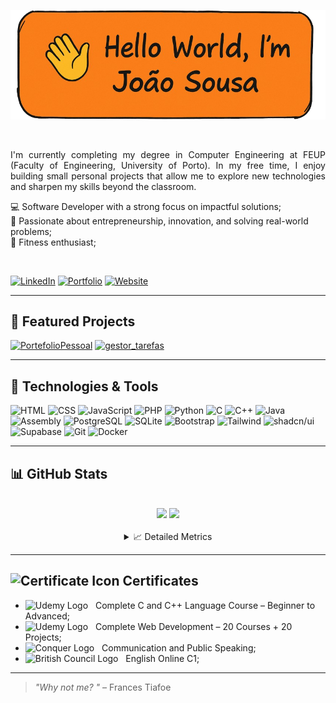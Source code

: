 <!-- README.md para o perfil do GitHub -->

<p align="center">
  <img src="Images/banner.png" alt="Hello World, I'm João Sousa banner" width="1000"/>
</p>

<br>

<p align="justify">
  I'm currently completing my degree in Computer Engineering at FEUP (Faculty of Engineering, University of Porto).  
  In my free time, I enjoy building small personal projects that allow me to explore new technologies and sharpen my skills beyond the classroom.
</p>


💻 Software Developer with a strong focus on impactful solutions; <br>
🚀 Passionate about entrepreneurship, innovation, and solving real-world problems; <br>
💪 Fitness enthusiast;

<br>

[![LinkedIn](https://img.shields.io/badge/-LinkedIn-0077B5?style=for-the-badge&logo=linkedin&logoColor=white)](https://www.linkedin.com/in/joaosousaa)
[![Portfolio](https://img.shields.io/badge/-Portfolio-0d1117?style=for-the-badge&logo=github&logoColor=white)](https://github.com/JoaoSousa17?tab=repositories)
[![Website](https://img.shields.io/badge/-Website-A52A2A?style=for-the-badge&logo=firefox-browser&logoColor=white)](https://joaosousa.space/UnderConstruction.html)

---

## 🚀 Featured Projects

[![PortefolioPessoal](https://github-readme-stats.vercel.app/api/pin/?username=JoaoSousa17&repo=PortefolioPessoal&theme=codeSTACKr&cache_seconds=3600)](https://github.com/JoaoSousa17/PortefolioPessoal)
[![gestor_tarefas](https://github-readme-stats.vercel.app/api/pin/?username=JoaoSousa17&repo=Projeto_App_Gestor_Tarefas&theme=codeSTACKr&cache_seconds=3600)](https://github.com/JoaoSousa17/Projeto_App_Gestor_Tarefas)

---

## 🧰 Technologies & Tools

![HTML](https://img.shields.io/badge/-HTML5-E34F26?style=for-the-badge&logo=html5&logoColor=white)
![CSS](https://img.shields.io/badge/-CSS3-1572B6?style=for-the-badge&logo=css3&logoColor=white)
![JavaScript](https://img.shields.io/badge/-JavaScript-F7DF1E?style=for-the-badge&logo=javascript&logoColor=black)
![PHP](https://img.shields.io/badge/-PHP-777BB4?style=for-the-badge&logo=php&logoColor=white)
![Python](https://img.shields.io/badge/-Python-3776AB?style=for-the-badge&logo=python&logoColor=white)
![C](https://img.shields.io/badge/-C-A8B9CC?style=for-the-badge&logo=c&logoColor=black)
![C++](https://img.shields.io/badge/-C++-00599C?style=for-the-badge&logo=c%2B%2B&logoColor=white)
![Java](https://img.shields.io/badge/-Java-007396?style=for-the-badge&logo=openjdk&logoColor=white)
![Assembly](https://img.shields.io/badge/-Assembly-6E4C13?style=for-the-badge&logo=assemblyscript&logoColor=white)
![PostgreSQL](https://img.shields.io/badge/-PostgreSQL-4169E1?style=for-the-badge&logo=postgresql&logoColor=white)
![SQLite](https://img.shields.io/badge/-SQLite-003B57?style=for-the-badge&logo=sqlite&logoColor=white)
![Bootstrap](https://img.shields.io/badge/-Bootstrap-7952B3?style=for-the-badge&logo=bootstrap&logoColor=white)
![Tailwind](https://img.shields.io/badge/-Tailwind%20CSS-06B6D4?style=for-the-badge&logo=tailwindcss&logoColor=white)
![shadcn/ui](https://img.shields.io/badge/-shadcn%2Fui-000000?style=for-the-badge&logoColor=white)
![Supabase](https://img.shields.io/badge/-Supabase-3ECF8E?style=for-the-badge&logo=supabase&logoColor=white)
![Git](https://img.shields.io/badge/-Git-F05032?style=for-the-badge&logo=git&logoColor=white)
![Docker](https://img.shields.io/badge/-Docker-2496ED?style=for-the-badge&logo=docker&logoColor=white)

---

## 📊 GitHub Stats
<br>
<div align="center">
  <img height="180em" src="https://github-readme-stats.vercel.app/api?username=JoaoSousa17&show_icons=true&theme=codeSTACKr&count_private=true"/>
  <img height="180em" src="https://github-readme-stats.vercel.app/api/top-langs/?username=JoaoSousa17&layout=compact&theme=codeSTACKr"/>
</div>

<br>

<details>
  <summary align="center">📈 Detailed Metrics</summary>

  <!-- Streak Stats -->
  ## Streak Stats
  <div align="center">
    <img src="https://github-readme-streak-stats.herokuapp.com/?user=JoaoSousa17&theme=codeSTACKr" alt="Streak Stats" />
  </div>
  <br>

  <!-- Activity Graph -->
  ## Activity Graph
  <div align="center">
    <img src="https://github-readme-activity-graph.vercel.app/graph?username=JoaoSousa17&theme=react-dark" alt="Activity Graph" />
  </div>
  <br>

  <!-- GitHub Trophies -->
  ## GitHub Trophies
  <div align="center">
    <img src="https://github-profile-trophy.vercel.app/?username=JoaoSousa17&theme=codeSTACKr&margin-w=10" alt="GitHub Trophies" />
  </div>

</details>

---

## <img src="https://static.vecteezy.com/system/resources/previews/000/330/928/original/vector-certificate-flat-icon.jpg" alt="Certificate Icon" width="24"/> Certificates

- <img src="https://encrypted-tbn0.gstatic.com/images?q=tbn:ANd9GcR7zmzguRUdNPxg-5ixP9ICiFXXiKx1gBAIKQ&s" alt="Udemy Logo" width="20"/> &nbsp; Complete C and C++ Language Course – Beginner to Advanced;
- <img src="https://encrypted-tbn0.gstatic.com/images?q=tbn:ANd9GcR7zmzguRUdNPxg-5ixP9ICiFXXiKx1gBAIKQ&s" alt="Udemy Logo" width="20"/> &nbsp; Complete Web Development – 20 Courses + 20 Projects;
- <img src="https://play-lh.googleusercontent.com/vAjAZezfFiuoH-HwXYivfNV6NTb7ae1F9T2pyoUJKCzhXHczmu9fpTdN-rpueCkYIw" alt="Conquer Logo" width="20"/> &nbsp; Communication and Public Speaking;
- <img src="https://encrypted-tbn0.gstatic.com/images?q=tbn:ANd9GcRPBelxIrRvwsB1BE_cPjcQmeutMglZ28c5iA&s" alt="British Council Logo" width="20"/> &nbsp; English Online C1;

---

> _"Why not me? "_ – Frances Tiafoe
